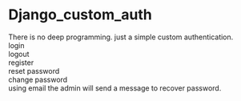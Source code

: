# Django_custom_auth
There is no deep programming. just a simple custom authentication.<br>
login <br>
logout <br>
register<br>
reset password<br>
change password<br>
using email the admin will send a message to recover password. 
